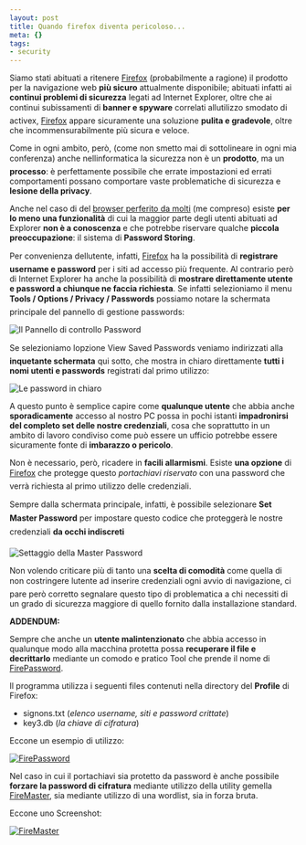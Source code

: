 ```yaml
--- 
layout: post
title: Quando firefox diventa pericoloso...
meta: {}
tags: 
- security
---
```

Siamo stati abituati a ritenere <a href="http://www.spreadfirefox.com/?q=affiliates&id=24415&t=73">Firefox</a> (probabilmente a ragione) il prodotto per la navigazione web <strong>più sicuro</strong> attualmente disponibile; abituati infatti ai <strong>continui problemi di sicurezza</strong> legati ad Internet Explorer, oltre che ai continui subissamenti di <strong>banner e spyware</strong> correlati allutilizzo smodato di activex, <a href="http://www.spreadfirefox.com/?q=affiliates&id=24415&t=73">Firefox</a> appare sicuramente una soluzione <strong>pulita e gradevole</strong>, oltre che incommensurabilmente più sicura e veloce.

Come in ogni ambito, però, (come non smetto mai di sottolineare in
ogni mia conferenza) anche nellinformatica la sicurezza non è un <strong>prodotto</strong>, ma un <strong>processo</strong>:
è perfettamente possibile che errate impostazioni ed errati
comportamenti possano comportare vaste problematiche di sicurezza e <strong>lesione della privacy</strong>.

<!-- more -->Anche nel caso di del <a href="http://www.firefox.com/">browser perferito da molti</a> (me compreso) esiste <strong>per lo meno una funzionalità</strong> di cui la maggior parte degli utenti abituati ad Explorer <strong>non è a conoscenza</strong> e che potrebbe riservare qualche <strong>piccola preoccupazione</strong>: il sistema di <strong>Password Storing</strong>.

Per convenienza dellutente, infatti, <a href="http://www.spreadfirefox.com/?q=affiliates&id=24415&t=73">Firefox</a> ha la possibilità di <strong>registrare username e password</strong> per i siti ad accesso più frequente. Al contrario però di Internet Explorer ha anche la possibilità di <strong>mostrare direttamente utente e password a chiunque ne faccia richiesta</strong>.
Se infatti selezioniamo il menu <strong>Tools / Options / Privacy / Passwords</strong> possiamo notare la schermata principale del pannello di gestione passwords:

<img alt="Il Pannello di controllo Password" src="/download/20060307_firefox1.jpg" />

Se selezioniamo lopzione View Saved Passwords  veniamo indirizzati alla <strong>inquetante schermata</strong> qui sotto, che mostra in chiaro direttamente <strong>tutti i nomi utenti e passwords</strong> registrati dal primo utilizzo:

<img alt="Le password in chiaro" src="/download/20060307_firefox2.jpg" />

A questo punto è semplice capire come <strong>qualunque utente</strong> che abbia anche <strong>sporadicamente</strong> accesso al nostro PC possa in pochi istanti <strong>impadronirsi del completo set delle nostre credenziali</strong>, cosa che soprattutto in un ambito di lavoro condiviso come può essere un ufficio potrebbe essere sicuramente fonte di <strong>imbarazzo o pericolo</strong>.

Non è necessario, però, ricadere in <strong>facili allarmismi</strong>. Esiste <strong>una opzione</strong> di <a href="http://www.spreadfirefox.com/?q=affiliates&id=24415&t=73">Firefox</a> che protegge questo <em>portachiavi riservato</em> con una password che verrà richiesta al primo utilizzo delle credenziali.

Sempre dalla schermata principale, infatti, è possibile selezionare <strong>Set Master Password</strong> per impostare questo codice che proteggerà le nostre credenziali <strong>da occhi indiscreti</strong>

<img alt="Settaggio della Master Password" src="/download/20060307_firefox3.jpg" />

Non volendo criticare più di tanto una <strong>scelta di comodità</strong>
come quella di non costringere lutente ad inserire credenziali ogni
avvio di navigazione, ci pare però corretto segnalare questo tipo di
problematica a chi necessiti di un grado di sicurezza maggiore di
quello fornito dalla installazione standard.

<strong>ADDENDUM:</strong>

Sempre che anche un <strong>utente malintenzionato</strong> che abbia accesso in qualunque modo alla macchina protetta possa <strong>recuperare il file e decrittarlo</strong> mediante un comodo e pratico Tool che prende il nome di <a href="http://nagmatrix.50webs.com/article_firepassword.html">FirePassword</a>.

Il programma utilizza i seguenti files contenuti nella directory del <strong>Profile</strong> di Firefox:
* signons.txt (<em>elenco username, siti e password crittate</em>)
* key3.db (<em>la chiave di cifratura</em>)

Eccone un esempio di utilizzo:

<a href="http://www.lastknight.com/download/20060307_firefox4.jpg"><img alt="FirePassword" src="/download/thumb-20060307_firefox4.jpg" /></a>

Nel caso in cui il portachiavi sia protetto da password è anche possibile <strong>forzare la password di cifratura</strong> mediante utilizzo della utility gemella <a href="http://nagmatrix.50webs.com/article_firemaster.html">FireMaster</a>, sia mediante utilizzo di una wordlist, sia in forza bruta.

Eccone uno Screenshot:

<a href="http://www.lastknight.com/download/20060307_firefox5.jpg"><img alt="FireMaster" src="/download/thumb-20060307_firefox5.jpg" /></a> 
